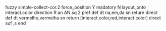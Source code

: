 fuzzy simple-collect-cor.2
   force_position Y
   madatory N
   layout_onto interact.color
   direction R
   an AN
   sq 2
   pref 
   def 
    dt na,em,da
    sn 
    return 
    direct 
   def 
    dt vermelho,vermelha
    sn 
    return [interact.color,red,interact.color]
    direct 
   suf ,s
end
